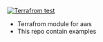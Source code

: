 
[![Terrafrom test](https://github.com/visicool/TerraformCode/actions/workflows/terraform.yml/badge.svg)](https://github.com/visicool/TerraformCode/actions/workflows/terraform.yml)

* Terrafrom module for aws
* This repo contain examples
